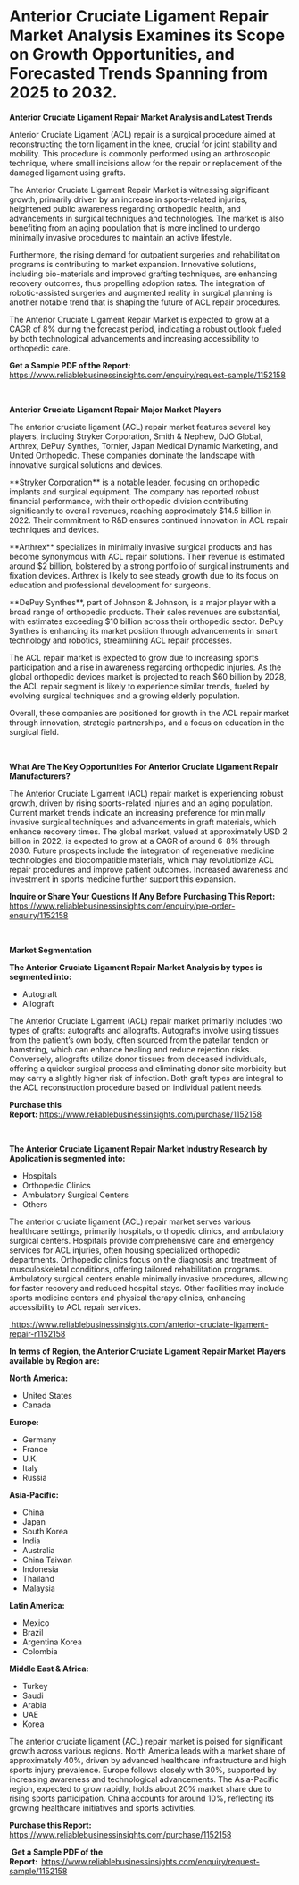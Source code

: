 <p><h1>Anterior Cruciate Ligament Repair Market Analysis Examines its Scope on Growth Opportunities, and Forecasted Trends Spanning from 2025 to 2032.</h1></p><p><strong>Anterior Cruciate Ligament Repair Market Analysis and Latest Trends</strong></p>
<p><p>Anterior Cruciate Ligament (ACL) repair is a surgical procedure aimed at reconstructing the torn ligament in the knee, crucial for joint stability and mobility. This procedure is commonly performed using an arthroscopic technique, where small incisions allow for the repair or replacement of the damaged ligament using grafts.</p><p>The Anterior Cruciate Ligament Repair Market is witnessing significant growth, primarily driven by an increase in sports-related injuries, heightened public awareness regarding orthopedic health, and advancements in surgical techniques and technologies. The market is also benefiting from an aging population that is more inclined to undergo minimally invasive procedures to maintain an active lifestyle.</p><p>Furthermore, the rising demand for outpatient surgeries and rehabilitation programs is contributing to market expansion. Innovative solutions, including bio-materials and improved grafting techniques, are enhancing recovery outcomes, thus propelling adoption rates. The integration of robotic-assisted surgeries and augmented reality in surgical planning is another notable trend that is shaping the future of ACL repair procedures. </p><p>The Anterior Cruciate Ligament Repair Market is expected to grow at a CAGR of 8% during the forecast period, indicating a robust outlook fueled by both technological advancements and increasing accessibility to orthopedic care.</p></p>
<p><strong>Get a Sample PDF of the Report:&nbsp;</strong> <a href="https://www.reliablebusinessinsights.com/enquiry/request-sample/1152158?utm_campaign=3679&utm_medium=2&utm_source=Github&utm_content=ia&utm_term=16042025&utm_id=anterior-cruciate-ligament-repair">https://www.reliablebusinessinsights.com/enquiry/request-sample/1152158</a></p>
<p>&nbsp;</p>
<p><strong>Anterior Cruciate Ligament Repair Major Market Players</strong></p>
<p><p>The anterior cruciate ligament (ACL) repair market features several key players, including Stryker Corporation, Smith & Nephew, DJO Global, Arthrex, DePuy Synthes, Tornier, Japan Medical Dynamic Marketing, and United Orthopedic. These companies dominate the landscape with innovative surgical solutions and devices.</p><p>**Stryker Corporation** is a notable leader, focusing on orthopedic implants and surgical equipment. The company has reported robust financial performance, with their orthopedic division contributing significantly to overall revenues, reaching approximately $14.5 billion in 2022. Their commitment to R&D ensures continued innovation in ACL repair techniques and devices.</p><p>**Arthrex** specializes in minimally invasive surgical products and has become synonymous with ACL repair solutions. Their revenue is estimated around $2 billion, bolstered by a strong portfolio of surgical instruments and fixation devices. Arthrex is likely to see steady growth due to its focus on education and professional development for surgeons.</p><p>**DePuy Synthes**, part of Johnson & Johnson, is a major player with a broad range of orthopedic products. Their sales revenues are substantial, with estimates exceeding $10 billion across their orthopedic sector. DePuy Synthes is enhancing its market position through advancements in smart technology and robotics, streamlining ACL repair processes.</p><p>The ACL repair market is expected to grow due to increasing sports participation and a rise in awareness regarding orthopedic injuries. As the global orthopedic devices market is projected to reach $60 billion by 2028, the ACL repair segment is likely to experience similar trends, fueled by evolving surgical techniques and a growing elderly population.</p><p>Overall, these companies are positioned for growth in the ACL repair market through innovation, strategic partnerships, and a focus on education in the surgical field.</p></p>
<p>&nbsp;</p>
<p><strong>What Are The Key Opportunities For Anterior Cruciate Ligament Repair Manufacturers?</strong></p>
<p><p>The Anterior Cruciate Ligament (ACL) repair market is experiencing robust growth, driven by rising sports-related injuries and an aging population. Current market trends indicate an increasing preference for minimally invasive surgical techniques and advancements in graft materials, which enhance recovery times. The global market, valued at approximately USD 2 billion in 2022, is expected to grow at a CAGR of around 6-8% through 2030. Future prospects include the integration of regenerative medicine technologies and biocompatible materials, which may revolutionize ACL repair procedures and improve patient outcomes. Increased awareness and investment in sports medicine further support this expansion.</p></p>
<p><strong>Inquire or Share Your Questions If Any Before Purchasing This Report:</strong> <a href="https://www.reliablebusinessinsights.com/enquiry/pre-order-enquiry/1152158?utm_campaign=3679&utm_medium=2&utm_source=Github&utm_content=ia&utm_term=16042025&utm_id=anterior-cruciate-ligament-repair">https://www.reliablebusinessinsights.com/enquiry/pre-order-enquiry/1152158</a></p>
<p>&nbsp;</p>
<p><strong>Market Segmentation</strong></p>
<p><strong>The Anterior Cruciate Ligament Repair Market Analysis by types is segmented into:</strong></p>
<p><ul><li>Autograft</li><li>Allograft</li></ul></p>
<p><p>The Anterior Cruciate Ligament (ACL) repair market primarily includes two types of grafts: autografts and allografts. Autografts involve using tissues from the patient’s own body, often sourced from the patellar tendon or hamstring, which can enhance healing and reduce rejection risks. Conversely, allografts utilize donor tissues from deceased individuals, offering a quicker surgical process and eliminating donor site morbidity but may carry a slightly higher risk of infection. Both graft types are integral to the ACL reconstruction procedure based on individual patient needs.</p></p>
<p><strong>Purchase this Report:&nbsp;</strong><a href="https://www.reliablebusinessinsights.com/purchase/1152158?utm_campaign=3679&utm_medium=2&utm_source=Github&utm_content=ia&utm_term=16042025&utm_id=anterior-cruciate-ligament-repair">https://www.reliablebusinessinsights.com/purchase/1152158</a></p>
<p>&nbsp;</p>
<p><strong>The Anterior Cruciate Ligament Repair Market Industry Research by Application is segmented into:</strong></p>
<p><ul><li>Hospitals</li><li>Orthopedic Clinics</li><li>Ambulatory Surgical Centers</li><li>Others</li></ul></p>
<p><p>The anterior cruciate ligament (ACL) repair market serves various healthcare settings, primarily hospitals, orthopedic clinics, and ambulatory surgical centers. Hospitals provide comprehensive care and emergency services for ACL injuries, often housing specialized orthopedic departments. Orthopedic clinics focus on the diagnosis and treatment of musculoskeletal conditions, offering tailored rehabilitation programs. Ambulatory surgical centers enable minimally invasive procedures, allowing for faster recovery and reduced hospital stays. Other facilities may include sports medicine centers and physical therapy clinics, enhancing accessibility to ACL repair services.</p></p>
<p><a href="https://www.reliablebusinessinsights.com/anterior-cruciate-ligament-repair-r1152158?utm_campaign=3679&utm_medium=2&utm_source=Github&utm_content=ia&utm_term=16042025&utm_id=anterior-cruciate-ligament-repair">&nbsp;https://www.reliablebusinessinsights.com/anterior-cruciate-ligament-repair-r1152158</a></p>
<p><strong>In terms of Region, the Anterior Cruciate Ligament Repair Market Players available by Region are:</strong></p>
<p>
    <p> <strong> North America: </strong>
        <ul>
            <li>United States</li>
            <li>Canada</li>
        </ul>
        </p> 
    <p> <strong> Europe: </strong>
        <ul>
            <li>Germany</li>
            <li>France</li>
            <li>U.K.</li>
            <li>Italy</li>
            <li>Russia</li>
        </ul>
        </p> 
    <p> <strong> Asia-Pacific: </strong>
        <ul>
            <li>China</li>
            <li>Japan</li>
            <li>South Korea</li>
            <li>India</li>
            <li>Australia</li>
            <li>China Taiwan</li>
            <li>Indonesia</li>
            <li>Thailand</li>
            <li>Malaysia</li>
        </ul>
        </p> 
    <p> <strong> Latin America: </strong>
        <ul>
            <li>Mexico</li>
            <li>Brazil</li>
            <li>Argentina Korea</li>
            <li>Colombia</li>
        </ul>
        </p> 
    <p> <strong> Middle East & Africa: </strong>
        <ul>
            <li>Turkey</li>
            <li>Saudi</li>
            <li>Arabia</li>
            <li>UAE</li>
            <li>Korea</li>
        </ul>
    </p>
    </p>
<p><p>The anterior cruciate ligament (ACL) repair market is poised for significant growth across various regions. North America leads with a market share of approximately 40%, driven by advanced healthcare infrastructure and high sports injury prevalence. Europe follows closely with 30%, supported by increasing awareness and technological advancements. The Asia-Pacific region, expected to grow rapidly, holds about 20% market share due to rising sports participation. China accounts for around 10%, reflecting its growing healthcare initiatives and sports activities.</p></p>
<p><strong>Purchase this Report: </strong><a href="https://www.reliablebusinessinsights.com/purchase/1152158?utm_campaign=3679&utm_medium=2&utm_source=Github&utm_content=ia&utm_term=16042025&utm_id=anterior-cruciate-ligament-repair">https://www.reliablebusinessinsights.com/purchase/1152158</a></p>
<p>&nbsp;<strong>Get a Sample PDF of the Report:&nbsp;&nbsp;</strong><a href="https://www.reliablebusinessinsights.com/enquiry/request-sample/1152158?utm_campaign=3679&utm_medium=2&utm_source=Github&utm_content=ia&utm_term=16042025&utm_id=anterior-cruciate-ligament-repair">https://www.reliablebusinessinsights.com/enquiry/request-sample/1152158</a></p>
<p><strong></strong></p>
<p><p></p><p></p><p></p></p>